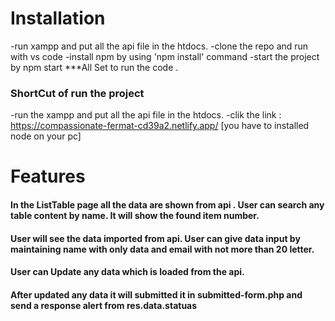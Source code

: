 # Installation

-run xampp and put all the api file in the htdocs.
-clone the repo and run with vs code
-install npm by using 'npm install' command
-start the project by npm start 
***All Set to run the code . 
###  ShortCut of run the project
-run the xampp and put all the api file in the htdocs.
-clik the link : https://compassionate-fermat-cd39a2.netlify.app/
[you have to installed node on your pc]

# Features 
#### In the ListTable page all the data are shown from api . User can search any table content by name. It will show the found item number.
#### User will see the data imported from api. User can give data input by maintaining name with only data and email with not more than 20 letter.
#### User can Update any data which is loaded from the api.
#### After updated any data it will submitted it in submitted-form.php and send a response alert from res.data.statuas

